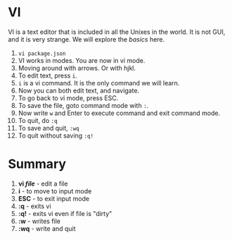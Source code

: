 # VI

VI is a text editor that is included in all the Unixes in the world. It is not GUI, and it is very strange.
We will explore the _basics_ here.

1. `vi package.json`
1. VI works in modes. You are now in vi mode.
1. Moving around with arrows. Or with hjkl.
1. To edit text, press `i`.
1. `i` is a vi command. It is the only command we will learn.
1. Now you can both edit text, and navigate.
1. To go back to vi mode, press ESC.
1. To save the file, goto command mode with `:`.
1. Now write `w` and Enter to execute command and exit command mode.
1. To quit, do `:q`
1. To save and quit, `:wq`
1. To quit without saving `:q!`

# Summary

1. **vi _file_** - edit a file
1. **i** - to move to input mode
1. **ESC** - to exit input mode
1. **:q** - exits vi
1. **:q!** - exits vi even if file is "dirty"
1. **:w** - writes file
1. **:wq** - write and quit
